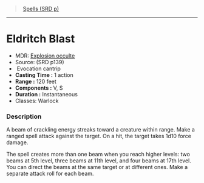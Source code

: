 ﻿---
!SpellItem
Name: Eldritch Blast
AltName: '[Explosion occulte](hd_spells_explosion_occulte.md)'
Type: Evocation
Level: cantrip
CastingTime: 1 action
Range: 120 feet
Components: V, S
Duration: Instantaneous
Classes: Warlock
Family: SpellVO
Source: (SRD p139)
Id: spells_vo.md#eldritch-blast
ParentLink: spells_vo.md#spells-srd-p
ParentName: Spells (SRD p)
NameLevel: 1
Attributes:
  Name: Eldritch Blast
  Markdown: >+
    # <!--Name-->Eldritch Blast<!--/Name-->


    - MDR: <!--AltName-->[Explosion occulte](hd_spells_explosion_occulte.md)<!--/AltName-->

    - Source: <!--Source-->(SRD p139)<!--/Source-->

    -  <!--Type-->Evocation<!--/Type--> <!--Level-->cantrip<!--/Level-->

    - **Casting Time :** <!--CastingTime-->1 action<!--/CastingTime-->

    - **Range :** <!--Range-->120 feet<!--/Range-->

    - **Components :** <!--Components-->V, S<!--/Components-->

    - **Duration :** <!--Duration-->Instantaneous<!--/Duration-->

    - Classes: <!--Classes-->Warlock<!--/Classes-->


    ### Description


    A beam of crackling energy streaks toward a creature within range. Make a ranged spell attack against the target. On a hit, the target takes 1d10 force damage.


    The spell creates more than one beam when you reach higher levels: two beams at 5th level, three beams at 11th level, and four beams at 17th level. You can direct the beams at the same target or at different ones. Make a separate attack roll for each beam.

  AltName: '[Explosion occulte](hd_spells_explosion_occulte.md)'
  Source: (SRD p139)
  Type: Evocation
  Level: cantrip
  CastingTime: 1 action
  Range: 120 feet
  Components: V, S
  Duration: Instantaneous
  Classes: Warlock
AttributesDictionary: >+
  Name: Eldritch Blast

  Markdown: >+

    # <!--Name-->Eldritch Blast<!--/Name-->





    - MDR: <!--AltName-->[Explosion occulte](hd_spells_explosion_occulte.md)<!--/AltName-->



    - Source: <!--Source-->(SRD p139)<!--/Source-->



    -  <!--Type-->Evocation<!--/Type--> <!--Level-->cantrip<!--/Level-->



    - **Casting Time :** <!--CastingTime-->1 action<!--/CastingTime-->



    - **Range :** <!--Range-->120 feet<!--/Range-->



    - **Components :** <!--Components-->V, S<!--/Components-->



    - **Duration :** <!--Duration-->Instantaneous<!--/Duration-->



    - Classes: <!--Classes-->Warlock<!--/Classes-->





    ### Description





    A beam of crackling energy streaks toward a creature within range. Make a ranged spell attack against the target. On a hit, the target takes 1d10 force damage.





    The spell creates more than one beam when you reach higher levels: two beams at 5th level, three beams at 11th level, and four beams at 17th level. You can direct the beams at the same target or at different ones. Make a separate attack roll for each beam.



  AltName: '[Explosion occulte](hd_spells_explosion_occulte.md)'

  Source: (SRD p139)

  Type: Evocation

  Level: cantrip

  CastingTime: 1 action

  Range: 120 feet

  Components: V, S

  Duration: Instantaneous

  Classes: Warlock

---
> [Spells (SRD p)](srd_spells.md)

---

# Eldritch Blast

- MDR: [Explosion occulte](hd_spells_explosion_occulte.md)
- Source: (SRD p139)
-  Evocation cantrip
- **Casting Time :** 1 action
- **Range :** 120 feet
- **Components :** V, S
- **Duration :** Instantaneous
- Classes: Warlock

### Description

A beam of crackling energy streaks toward a creature within range. Make a ranged spell attack against the target. On a hit, the target takes 1d10 force damage.

The spell creates more than one beam when you reach higher levels: two beams at 5th level, three beams at 11th level, and four beams at 17th level. You can direct the beams at the same target or at different ones. Make a separate attack roll for each beam.

